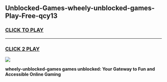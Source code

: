 
## Unblocked-Games-wheely-unblocked-games-Play-Free-qcy13
<h3>
<a href="https://premium76.site?title=wheely-unblocked-games&ref=18A">CLICK TO PLAY</a></h3>
<hr>

<h3>
<a href="https://premium76.site?title=wheely-unblocked-games&ref=18A">CLICK 2 PLAY</a>
  
</h3>

<a href="https://premium76.site?title=wheely-unblocked-games&ref=18A"><img src="https://clearcache.store/games.png"></a>


**wheely-unblocked-games games unblocked: Your Gateway to Fun and Accessible Online Gaming**
